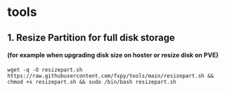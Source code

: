 # tools

## 1. Resize Partition for full disk storage

#### (for example when upgrading disk size on hoster or resize disk on PVE)

```
wget -q -O resizepart.sh https://raw.githubusercontent.com/fxpy/tools/main/resizepart.sh && chmod +x resizepart.sh && sudo /bin/bash resizepart.sh
```
